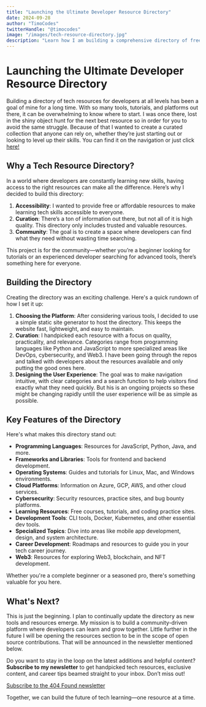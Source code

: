 ```yaml
---
title: "Launching the Ultimate Developer Resource Directory"
date: 2024-09-28
author: "TimoCodes"
twitterHandle: "@timocodes"
image: "/images/tech-resource-directory.jpg"
description: "Learn how I am building a comprehensive directory of free and affordable resources for developers of all levels."
---
```


# Launching the Ultimate Developer Resource Directory

Building a directory of tech resources for developers at all levels has been a goal of mine for a long time. With so many tools, tutorials, and platforms out there, it can be overwhelming to know where to start. I was once there, lost in the shiny object hunt for the next best resource so in order for you to avoid the same struggle. Because of that I wanted to create a curated collection that anyone can rely on, whether they’re just starting out or looking to level up their skills. You can find it on the navigation or just click <a href="https://timocodes.com/resources/" target="_blank">here!</a>

## Why a Tech Resource Directory?

In a world where developers are constantly learning new skills, having access to the right resources can make all the difference. Here’s why I decided to build this directory:

1. **Accessibility**: I wanted to provide free or affordable resources to make learning tech skills accessible to everyone.
2. **Curation**: There’s a ton of information out there, but not all of it is high quality. This directory only includes trusted and valuable resources.
3. **Community**: The goal is to create a space where developers can find what they need without wasting time searching.

This project is for the community—whether you’re a beginner looking for tutorials or an experienced developer searching for advanced tools, there’s something here for everyone.

## Building the Directory

Creating the directory was an exciting challenge. Here's a quick rundown of how I set it up:

1. **Choosing the Platform**: After considering various tools, I decided to use a simple static site generator to host the directory. This keeps the website fast, lightweight, and easy to maintain.
2. **Curation**: I handpicked each resource with a focus on quality, practicality, and relevance. Categories range from programming languages like Python and JavaScript to more specialized areas like DevOps, cybersecurity, and Web3. I have been going through the repos and talked with developers about the resources available and only putting the good ones here.
3. **Designing the User Experience**: The goal was to make navigation intuitive, with clear categories and a search function to help visitors find exactly what they need quickly. But his is an ongoing projects so these might be changing rapidly untill the user experience will be as simple as possible.

## Key Features of the Directory

Here's what makes this directory stand out:

- **Programming Languages**: Resources for JavaScript, Python, Java, and more.
- **Frameworks and Libraries**: Tools for frontend and backend development.
- **Operating Systems**: Guides and tutorials for Linux, Mac, and Windows environments.
- **Cloud Platforms**: Information on Azure, GCP, AWS, and other cloud services.
- **Cybersecurity**: Security resources, practice sites, and bug bounty platforms.
- **Learning Resources**: Free courses, tutorials, and coding practice sites.
- **Development Tools**: CLI tools, Docker, Kubernetes, and other essential dev tools.
- **Specialized Topics**: Dive into areas like mobile app development, design, and system architecture.
- **Career Development**: Roadmaps and resources to guide you in your tech career journey.
- **Web3**: Resources for exploring Web3, blockchain, and NFT development.

Whether you're a complete beginner or a seasoned pro, there's something valuable for you here. 

## What's Next?

This is just the beginning. I plan to continually update the directory as new tools and resources emerge. My mission is to build a community-driven platform where developers can learn and grow together. Little further in the future I will be opening the resources section to be in the scope of open source contributions. That will be announced in the newsletter mentioned below.

Do you want to stay in the loop on the latest additions and helpful content? **Subscribe to my newsletter** to get handpicked tech resources, exclusive content, and career tips beamed straight to your inbox. Don’t miss out!

<a href="https://404-found.beehiiv.com/subscribe" target="_blank">Subscribe to the 404 Found newsletter</a>


Together, we can build the future of tech learning—one resource at a time.
